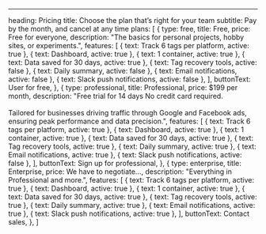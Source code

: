---

heading: Pricing
title: Choose the plan that’s right for your team
subtitle: Pay by the month, and cancel at any time
plans: [
{
type: free,
title: Free,
price: Free for everyone,
description: "The basics for personal projects, hobby sites, or experiments.",
features: [
{ text: Track 6 tags per platform, active: true },
{ text: Dashboard, active: true },
{ text: 1 container, active: true },
{ text: Data saved for 30 days, active: true },
{ text: Tag recovery tools, active: false },
{ text: Daily summary, active: false },
{ text: Email notifications, active: false },
{ text: Slack push notifications, active: false },
],
buttonText: User for free,
},
{
type: professional,
title: Professional,
price: $199 per month,
description: "Free trial for 14 days No credit card required. <br> <br> Tailored for businesses driving traffic through Google and Facebook ads, ensuring peak performance and data precision.",
features:
[
{ text: Track 6 tags per platform, active: true },
{ text: Dashboard, active: true },
{ text: 1 container, active: true },
{ text: Data saved for 30 days, active: true },
{ text: Tag recovery tools, active: true },
{ text: Daily summary, active: true },
{ text: Email notifications, active: true },
{ text: Slack push notifications, active: false },
],
buttonText: Sign up for professional,
},
{
type: enterprise,
title: Enterprise,
price: We have to negotiate...,
description: "Everything in Professional and more.",
features:
[
{ text: Track 6 tags per platform, active: true },
{ text: Dashboard, active: true },
{ text: 1 container, active: true },
{ text: Data saved for 30 days, active: true },
{ text: Tag recovery tools, active: true },
{ text: Daily summary, active: true },
{ text: Email notifications, active: true },
{ text: Slack push notifications, active: true },
],
buttonText: Contact sales,
},
]
